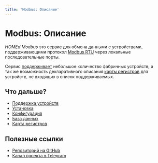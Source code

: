 ```yaml
---
title: 'Modbus: Описание'
---
```


# Modbus: Описание

_HOMEd Modbus_ это сервис для обмена данными с устройствами, поддерживающими протокол [Modbus RTU](https://ru.wikipedia.org/wiki/Modbus) через локальные последовательные порты.

Сервис [поддерживает](/modbus/devices/) небольшое количество фабричных устройств, а так же возможность декларативного описания [карты регистров](/modbus/database/items/) для устройств, не входящих в список поддерживаемых.

## Что дальше?

- [Поддержка устройств](/modbus/devices/)
- [Установка](/modbus/installation/)
- [Конфигурация](/modbus/configuration/)
- [База данных](/modbus/database/)
- [Карта регистров](/modbus/database/items/)

## Полезные ссылки

- [Репозиторий на GitHub](https://github.com/u236/homed-service-modbus)
- [Канал проекта в Telegram](https://t.me/homed_info)
